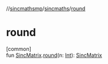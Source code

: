 //[sincmathsmp](../../index.md)/[sincmaths](index.md)/[round](round.md)

# round

[common]\
fun [SincMatrix](-sinc-matrix/index.md).[round](round.md)(n: [Int](https://kotlinlang.org/api/latest/jvm/stdlib/kotlin/-int/index.html)): [SincMatrix](-sinc-matrix/index.md)
